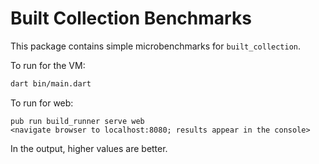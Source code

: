# Built Collection Benchmarks

This package contains simple microbenchmarks for `built_collection`.

To run for the VM:

```bash
dart bin/main.dart
```

To run for web:

```
pub run build_runner serve web
<navigate browser to localhost:8080; results appear in the console>
```

In the output, higher values are better.
